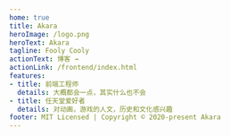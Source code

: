 ```yaml
---
home: true
title: Akara
heroImage: /logo.png
heroText: Akara
tagline: Fooly Cooly
actionText: 博客 →
actionLink: /frontend/index.html
features:
- title: 前端工程师
  details: 大概都会一点，其实什么也不会
- title: 任天堂爱好者
  details: 对动画，游戏的人文，历史和文化感兴趣
footer: MIT Licensed | Copyright © 2020-present Akara
---
```

